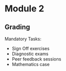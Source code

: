 # Module 2

## Grading

Mandatory Tasks:
+ Sign Off exercises
+ Diagnostic exams
+ Peer feedback sessions
+ Mathematics case